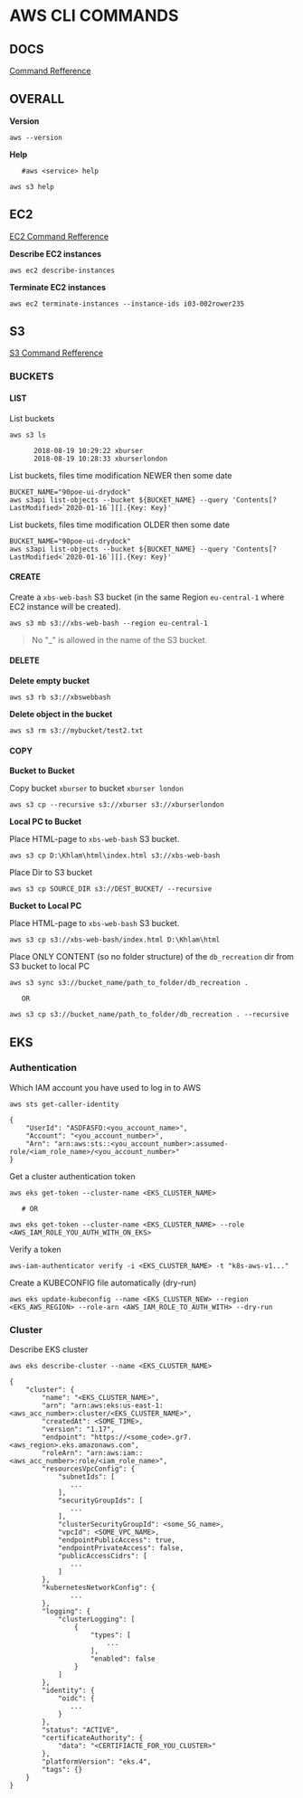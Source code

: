 # AWS CLI COMMANDS


## DOCS

[Command Refference](https://docs.aws.amazon.com/cli/latest/index.html)



## OVERALL

**Version**
```
aws --version
```

**Help**
```
   #aws <service> help
   
aws s3 help
```


## EC2

[EC2 Command Refference](https://docs.aws.amazon.com/cli/latest/reference/ec2/index.html)

**Describe EC2 instances**
```
aws ec2 describe-instances
```

**Terminate EC2 instances**
```
aws ec2 terminate-instances --instance-ids i03-002rower235
```




## S3

[S3 Command Refference](https://docs.aws.amazon.com/cli/latest/reference/s3/index.html)

### BUCKETS

#### LIST

List buckets
```
aws s3 ls

      2018-08-19 10:29:22 xburser
      2018-08-19 10:28:33 xburserlondon
```

List buckets, files time modification NEWER then some date
```
BUCKET_NAME="90poe-ui-drydock"
aws s3api list-objects --bucket ${BUCKET_NAME} --query 'Contents[?LastModified>`2020-01-16`][].{Key: Key}'
```

List buckets, files time modification OLDER then some date
```
BUCKET_NAME="90poe-ui-drydock"
aws s3api list-objects --bucket ${BUCKET_NAME} --query 'Contents[?LastModified<`2020-01-16`][].{Key: Key}'
```

#### CREATE

Create a `xbs-web-bash` S3 bucket (in the same Region `eu-central-1` where EC2 instance will be created).
```
aws s3 mb s3://xbs-web-bash --region eu-central-1
```

> No "_" is allowed in the name of the S3 bucket.


#### DELETE

**Delete empty bucket**
```
aws s3 rb s3://xbswebbash
```

**Delete object in the bucket**
```
aws s3 rm s3://mybucket/test2.txt
```

#### COPY

**Bucket to Bucket**

Copy bucket `xburser` to bucket `xburser london`
```
aws s3 cp --recursive s3://xburser s3://xburserlondon
```

**Local PC to Bucket**

Place HTML-page to `xbs-web-bash` S3 bucket.
```
aws s3 cp D:\Khlam\html\index.html s3://xbs-web-bash
```

Place Dir to S3 bucket
```
aws s3 cp SOURCE_DIR s3://DEST_BUCKET/ --recursive
```

**Bucket to Local PC**

Place HTML-page to `xbs-web-bash` S3 bucket.
```
aws s3 cp s3://xbs-web-bash/index.html D:\Khlam\html
```

Place ONLY CONTENT (so no folder structure) of the `db_recreation` dir from S3 bucket to local PC
```
aws s3 sync s3://bucket_name/path_to_folder/db_recreation .

   OR
   
aws s3 cp s3://bucket_name/path_to_folder/db_recreation . --recursive
```





## EKS

### Authentication

Which IAM account you have used to log in to AWS 
```
aws sts get-caller-identity 

{
    "UserId": "ASDFASFD:<you_account_name>",
    "Account": "<you_account_number>",
    "Arn": "arn:aws:sts::<you_account_number>:assumed-role/<iam_role_name>/<you_account_number>"
}
```

Get a cluster authentication token
```
aws eks get-token --cluster-name <EKS_CLUSTER_NAME>

   # OR
   
aws eks get-token --cluster-name <EKS_CLUSTER_NAME> --role <AWS_IAM_ROLE_YOU_AUTH_WITH_ON_EKS>
```

Verify a token
```
aws-iam-authenticator verify -i <EKS_CLUSTER_NAME> -t "k8s-aws-v1..."
```

Create a KUBECONFIG file automatically (dry-run)
```
aws eks update-kubeconfig --name <EKS_CLUSTER_NEW> --region <EKS_AWS_REGION> --role-arn <AWS_IAM_ROLE_TO_AUTH_WITH> --dry-run
```

### Cluster

Describe EKS cluster
```
aws eks describe-cluster --name <EKS_CLUSTER_NAME>

{
    "cluster": {
        "name": "<EKS_CLUSTER_NAME>",
        "arn": "arn:aws:eks:us-east-1:<aws_acc_number>:cluster/<EKS_CLUSTER_NAME>",
        "createdAt": <SOME_TIME>,
        "version": "1.17",
        "endpoint": "https://<some_code>.gr7.<aws_region>.eks.amazonaws.com",
        "roleArn": "arn:aws:iam::<aws_acc_number>:role/<iam_role_name>",
        "resourcesVpcConfig": {
            "subnetIds": [
               ...
            ],
            "securityGroupIds": [
               ...
            ],
            "clusterSecurityGroupId": <some_SG_name>,
            "vpcId": <SOME_VPC_NAME>,
            "endpointPublicAccess": true,
            "endpointPrivateAccess": false,
            "publicAccessCidrs": [
               ...
            ]
        },
        "kubernetesNetworkConfig": {
               ...
        },
        "logging": {
            "clusterLogging": [
                {
                    "types": [
                        ...
                    ],
                    "enabled": false
                }
            ]
        },
        "identity": {
            "oidc": {
               ...
            }
        },
        "status": "ACTIVE",
        "certificateAuthority": {
            "data": "<CERTIFIACTE_FOR_YOU_CLUSTER>"
        },
        "platformVersion": "eks.4",
        "tags": {}
    }
}


```















